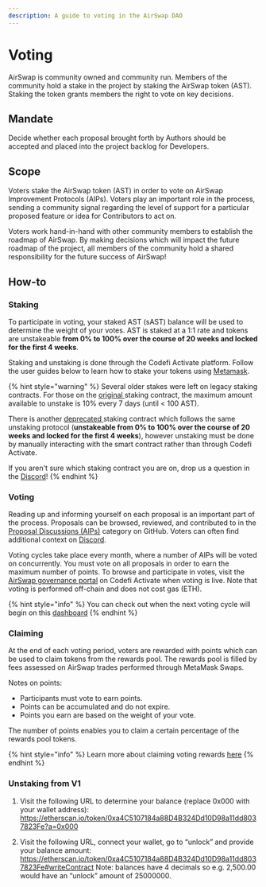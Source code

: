 ```yaml
---
description: A guide to voting in the AirSwap DAO
---
```


# Voting

AirSwap is community owned and community run. Members of the community hold a stake in the project by staking the AirSwap token (AST). Staking the token grants members the right to vote on key decisions.

## Mandate

Decide whether each proposal brought forth by Authors should be accepted and placed into the project backlog for Developers.

## Scope

Voters stake the AirSwap token (AST) in order to vote on AirSwap Improvement Protocols (AIPs). Voters play an important role in the process, sending a community signal regarding the level of support for a particular proposed feature or idea for Contributors to act on.

Voters work hand-in-hand with other community members to establish the roadmap of AirSwap. By making decisions which will impact the future roadmap of the project, all members of the community hold a shared responsibility for the future success of AirSwap!

## How-to

### Staking

To participate in voting, your staked AST (sAST) balance will be used to determine the weight of your votes. AST is staked at a 1:1 rate and tokens are unstakeable **from 0% to 100% over the course of 20 weeks and locked for the first 4 weeks**.

Staking and unstaking is done through the Codefi Activate platform. Follow the user guides below to learn how to stake your tokens using [Metamask](https://metamask.io).

{% hint style="warning" %}
Several older stakes were left on legacy staking contracts. For those on the [original ](https://etherscan.io/address/0xa4C5107184a88D4B324Dd10D98a11dd8037823Fe)staking contract, the maximum amount available to unstake is 10% every 7 days (until < 100 AST).

There is another [deprecated ](https://etherscan.io/address/0x704c5818b574358dfb5225563852639151a943ec)staking contract which follows the same unstaking protocol (**unstakeable from 0% to 100% over the course of 20 weeks and locked for the first 4 weeks**), however unstaking must be done by manually interacting with the smart contract rather than through Codefi Activate.

If you aren't sure which staking contract you are on, drop us a question in the [Discord](https://chat.airswap.io)!
{% endhint %}

### Voting

Reading up and informing yourself on each proposal is an important part of the process. Proposals can be browsed, reviewed, and contributed to in the [Proposal Discussions (AIPs)](https://github.com/airswap/airswap-aips/issues) category on GitHub. Voters can often find additional context on [Discord](https://chat.airswap.io).

Voting cycles take place every month, where a number of AIPs will be voted on concurrently. You must vote on all proposals in order to earn the maximum number of points. To browse and participate in votes, visit the [AirSwap governance portal](https://activate.codefi.network/staking/airswap/governance) on Codefi Activate when voting is live. Note that voting is performed off-chain and does not cost gas (ETH).

{% hint style="info" %}
You can check out when the next voting cycle will begin on this [dashboard](https://dune.xyz/agrimony/airswap_3)
{% endhint %}

### Claiming

At the end of each voting period, voters are rewarded with points which can be used to claim tokens from the rewards pool. The rewards pool is filled by fees assessed on AirSwap trades performed through MetaMask Swaps.

Notes on points:

- Participants must vote to earn points.
- Points can be accumulated and do not expire.
- Points you earn are based on the weight of your vote.

The number of points enables you to claim a certain percentage of the rewards pool tokens.

{% hint style="info" %}
Learn more about claiming voting rewards [here](../community/rewards.md#voting-rewards)
{% endhint %}

### Unstaking from V1

1. Visit the following URL to determine your balance (replace 0x000 with your wallet address):
   https://etherscan.io/token/0xa4C5107184a88D4B324Dd10D98a11dd8037823Fe?a=0x000

2. Visit the following URL, connect your wallet, go to “unlock” and provide your balance amount:
   https://etherscan.io/token/0xa4C5107184a88D4B324Dd10D98a11dd8037823Fe#writeContract
   Note: balances have 4 decimals so e.g. 2,500.00 would have an “unlock” amount of 25000000.
